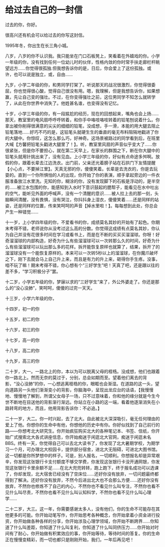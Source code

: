 # 给过去自己的一封信

过去的你，你好。

很高兴还有机会可以给过去的你写这封信。

1995年冬，你出生在长三角小城。

八岁，八岁的你不认识我。我只能坐在门口石板凳上，笑看着在外嬉戏的你。小学一年级的你，没有找到任何一位幼儿时的伙伴，性格内敛的你时常手扶走廊栏杆眺望远方……你觉得很孤独.但我想告诉你的是，日后，你会爱上了这份孤独。或许，也可以说是独立，或，自由……

九岁，小学二年级的你，和男同学打架了。听说那天的战况很激烈，你觉得很委屈，你也觉得很心酸，觉得自己很没有用。嗯，我理解，但是我想告诉你，如果想赢，先让自己变的强壮。不过，在你变得强壮之前，这位男同学不知怎么就转学了，从此在你世界中消失了。他姓甚名谁，也变得没有记忆。

十岁，小学三年级的你，有一段尴尬的经历，现在的回想起来，嘴角也会上扬……那天，教室里的电风扇呼呼呼转着，和你手中咯吱咯吱转着的铅笔刨说着什么。你拿出被你削得很满意的尖尖的细细的铅笔，没成想，手一滑，本能的用大腿去阻止铅笔落地……好巧不巧的是，这铅笔头就硬生生的垂直的毫无布料阻隔地戳进了你的大腿中。你惊叹，这怎么那么巧，好神奇。这场景被路过的同学看到后，在班里大喊【方馨把铅笔头戳进大腿里了！】。听，教室里风扇的声音似乎变大了……你很紧张，但是你不要担心，就在第二天早上，在家长的群围之下，断在你大腿中的铅笔头就用针挑出来了，没有见血。上小学三年级的你，好似有点命途多舛啊。放假的你，跟着长辈去江边洗衣。出门前，父亲还光着膀子站在石拱门下友情提醒【小心点，不要掉江里】。天真无邪的你，傻傻笑着。长辈是去洗衣的，你是去玩耍的。直到一个你所惧怕的人的出现，你开始了你的表演，顺手拿起旁边的一件衣服准备放江水里洗。无知的你，糊涂的你，没有发现脚下的石板是浮动的，是半空的……被江水包围的你，能感知到入水时下意识鼓起的腮帮子，能看见在水中吐出的空气，能听见外面的呼喊声，没有一个清醒的意识……被人拉上去的那一刻，头脑瞬间清醒，没有畏惧，没有哭泣，你抖抖身上湿衣，傻傻笑着……还是同样的站姿，还是同样的位置，传来笑呵呵的声音【掉水里啦！】。每每想到此处，你总会产生一种错觉……

十一岁，上小学四年级的你，不爱看书的你，成绩莫名其妙的开始有了起色。你期末考得不错，老师说你从没考过这么高的分数。你觉得这成绩有点莫名其妙，你认为自己并没有花很多时间在学习或看书上，而是在不断的买买买溜溜球。你呀！好奇溜溜球的内部构造，好奇为什么有些溜溜球可以一次转那么久的时间，好奇为什么有些溜溜球可以玩出那么多的花样。拆开能恢复原样也就算了，结果，拆开了的溜溜球没有一个能恢复原样的。本来可以一次转5秒以上的溜溜球，在你魔爪破坏之下，刚下去就会马上自己升上来，而且是有力的升上来，砸得你手生疼。没事，咱不玩了嘛！期末考得不错，你心想有个“三好学生”吧！天真了吧，还是跟以往的差不多，“学习积极分子”罢。

十二岁，小学五年级的你，梦寐以求的“三好学生”来了，外公外婆走了。你还是那么的“没心没肺”，笑呵呵，傻傻的过完一天天。

十三岁，小学六年级的你，

十四岁，初一的你

十五岁，初二的你

十六岁，初三的你

十七岁，高一的你

十八岁，高二的你

十九岁，高三的你

二十岁，大一。一路北上的你，本以为可以脱离父母的桎梏。没成想，他们也跟着你一路北上。然而无奈的莫过于，分别，总会如期而至。望着他们离去的背影，“没心没肺”的你，一心想逃离桎梏的你，眼眶也会渐湿。在道路的这一头，望向道路另一头他们渐渐变小的背影，你脑海中，呈现出龙应台的话语，【我慢慢地、慢慢地了解到，所谓父女母子一场，只不过意味着，你和他的缘分就是今生今世不断地在目送他的背影渐行渐远。你站立在小路的这一端，看着他逐渐消失在小路转弯的地方，而且，他用背影告诉你：不必追。】

二十一岁，大二。你一时兴起，去了北大。自此被北大深深吸引，毫无任何理由的爱上了他。你想你的生命中有他，你想他的历史中有你。你好似找到了自己前行的路——你想考北大研究生。你开始疯狂购买北大的各种笔记本、书签、信纸，你开始广式搜索北大各式讲座信息，你开始痴迷于闲逛北大官网，痴迷于闲逛未名BBS。终有一天，你觉得自己可以去北大读书了，你发现了北大暑期学校，为期学习一个月，可办理北大校园卡，提供部分宿舍，进北大无阻碍，可进北大图书馆。这一切都是你所梦想中的样子。可是，别人报名，一切顺利。你想报名却是异常艰辛，你发现这张银行卡支付额度不够交学费，你发现这张银行卡没开通网银，你发现这张银行卡里余额不足……在北大兜兜转转，跑上跑下，终于报名成功可以选课了，你却发现，北大宿舍已经没有了空床位……还好你没有放弃，一切问题最终都得到了解决。还好你没有放弃，不然今后进出北大也不会那么方便……还好你没有放弃，不然你也修炼不了自己的内心，不然你也不看见什么叫专注，不然你也看不见什么叫尽责，不然你也看不见什么叫认知科学，不然你也看不见什么叫心理学……

二十二岁，大三。这一年，你需要感谢太多人，没有他们，你的生命不可能存在其他更多的可能。你开始动笔写作，你开始思考各种概念，你开始拿着小资金进行投资，你开始做各种各样的分享，你开始涉及心理学领域，你开始不断跨界……你知道了什么叫差距，你知道了什么叫复利，你知道了什么叫同侪压力……你开始对时间有了耐心，你开始做有积累效应的事，你开始等待，等待时间的答复。你的生命正在慢慢变精彩，而一切也都只是刚刚开始，我们，一年后再见吧！
